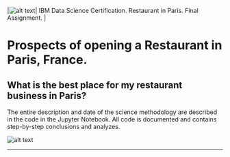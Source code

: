 |![alt text](https://github.com/Fenixkriss/IBM_Paris_Restaurant/blob/master/Specialization_Certificate_Emblem_ADS_Final_min.png)| IBM Data Science Certification. Restaurant in Paris. Final Assignment. |

# Prospects of opening a Restaurant in Paris, France. 
## What is the best place for my restaurant business in Paris?

The entire description and date of the science methodology are described in the code in the Jupyter Notebook.
All code is documented and contains step-by-step conclusions and analyzes.

![alt text](https://github.com/Fenixkriss/IBM_Paris_Restaurant/blob/master/Paris_finalmap_clusters.jpg)

---

